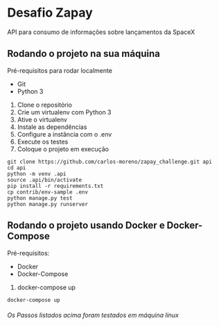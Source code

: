 # Desafio Zapay

API para consumo de informações sobre lançamentos da SpaceX

## Rodando o projeto na sua máquina

Pré-requisitos para rodar localmente

 - Git
 - Python 3
 
1. Clone o repositório
2. Crie um virtualenv com Python 3
3. Ative o virtualenv
4. Instale as dependências
5. Configure a instância com o .env
6. Execute os testes
7. Coloque o projeto em execução

```console
git clone https://github.com/carlos-moreno/zapay_challenge.git api
cd api
python -m venv .api
source .api/bin/activate
pip install -r requirements.txt
cp contrib/env-sample .env
python manage.py test
python manage.py runserver
```

## Rodando o projeto usando Docker e Docker-Compose

Pré-requisitos:

 - Docker
 - Docker-Compose
 
1. docker-compose up

```console
docker-compose up
```

###### Os Passos listados acima foram testados em máquina linux

